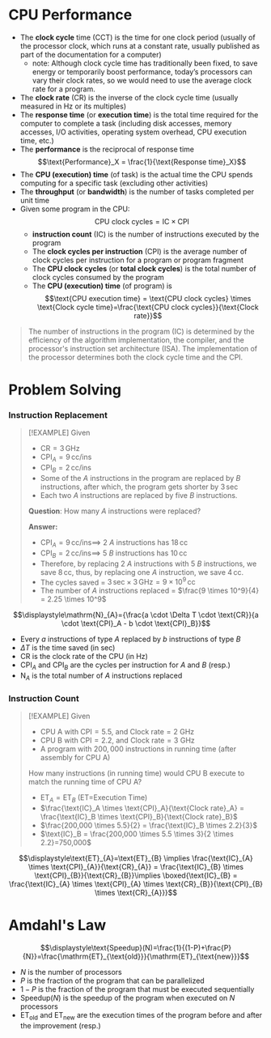 # CPU Performance

- The **clock cycle** time (CCT) is the time for one clock period (usually of the processor clock, which runs at a constant rate, usually published as part of the documentation for a computer)
	- note: Although clock cycle time has traditionally been fixed, to save energy or temporarily boost performance, today’s processors can vary their clock rates, so we would need to use the average clock rate for a program.
- The **clock rate** (CR) is the inverse of the clock cycle time (usually measured in $\mathsf{Hz}$ or its multiples)
- The **response time** (or **execution time**) is the total time required for the computer to complete a task (including disk accesses, memory accesses, I/O activities, operating system overhead, CPU execution time, etc.)
- The **performance** is the reciprocal of response time $$\text{Performance}_X = \frac{1}{\text{Response time}_X}$$
- The **CPU (execution) time** (of task) is the actual time the CPU spends computing for a specific task (excluding other activities) 
- The **throughput** (or **bandwidth**) is the number of tasks completed per unit time
- Given some program in the CPU: $$\text{CPU clock cycles} = \text{IC} \times \text{CPI}$$
	- **instruction count** (IC) is the number of instructions executed by the program
	- The **clock cycles per instruction** (CPI) is the average number of clock cycles per instruction for a program or program fragment
	- The **CPU clock cycles** (or **total clock cycles**) is the total number of clock cycles consumed by the program 
	- The **CPU (execution) time** (of program) is $$\text{CPU execution time} = \text{CPU clock cycles} \times \text{Clock cycle time}=\frac{\text{CPU clock cycles}}{\text{Clock rate}}$$


> The number of instructions in the program (IC) is determined by the efficiency of the algorithm implementation, the compiler, and the processor's instruction set architecture (ISA). 
> The implementation of the processor determines both the clock cycle time and the CPI.


# Problem Solving

### Instruction Replacement


> [!EXAMPLE]
> Given  
> - $\text{CR} = 3\,\mathsf{GHz}$  
> - $\text{CPI}_A = 9\,\mathsf{cc/ins}$ 
> - $\text{CPI}_B = 2\,\mathsf{cc/ins}$ 
> - Some of the $A$ instructions in the program are replaced by $B$ instructions, after which, the program gets shorter by $3\,\mathsf{sec}$  
> - Each two $A$ instructions are replaced by five $B$ instructions.
> 
>**Question**: How many $A$ instructions were replaced?
> 
> **Answer:**
> - $\text{CPI}_A = 9\,\mathsf{cc/ins} \implies$ 2 $A$ instructions has $18\,\mathsf{cc}$ 
> - $\text{CPI}_B = 2\,\mathsf{cc/ins} \implies$ 5 $B$ instructions has $10\,\mathsf{cc}$ 
> - Therefore, by replacing 2 $A$ instructions with 5 $B$ instructions, we save $8\,\mathsf{cc}$, thus, by replacing one $A$ instruction, we save $4\,\mathsf{cc}$.
> - The cycles saved = $3\,\mathsf{sec} \times 3\,\mathsf{GHz} = 9 \times 10^9\,\mathsf{cc}$
> - The number of $A$ instructions replaced = $\frac{9 \times 10^9}{4} = 2.25 \times 10^9$
>  


$$\displaystyle\mathrm{N}_{A}={\frac{a \cdot \Delta T \cdot \text{CR}}{a \cdot \text{CPI}_A - b \cdot \text{CPI}_B}}$$

- Every $a$ instructions of type $A$ replaced by $b$ instructions of type $B$
- $\Delta T$ is the time saved (in $\mathsf{sec}$)
- $\text{CR}$ is the clock rate of the CPU (in $\mathsf{Hz}$)
- $\text{CPI}_A$ and $\text{CPI}_B$ are the cycles per instruction for $A$ and $B$ (resp.)
- $\mathrm{N}_A$ is the total number of $A$ instructions replaced

### Instruction Count

> [!EXAMPLE]
> Given  
> - CPU A with $\text{CPI}=5.5$, and $\text{Clock rate}=2\text{ GHz}$  
> - CPU B with $\text{CPI}=2.2$, and $\text{Clock rate}=3\text{ GHz}$
> - A program with $200,000$ instructions in running time (after assembly for CPU A)  
> 
> How many instructions (in running time) would CPU B execute to match the running time of CPU A? 
> - $\text{ET}_A = \text{ET}_B$ (ET=Execution Time)  
> - $\frac{\text{IC}_A \times \text{CPI}_A}{\text{Clock rate}_A} = \frac{\text{IC}_B \times \text{CPI}_B}{\text{Clock rate}_B}$  
> - $\frac{200,000 \times 5.5}{2} = \frac{\text{IC}_B \times 2.2}{3}$  
> - $\text{IC}_B = \frac{200,000 \times 5.5 \times 3}{2 \times 2.2}=750,000$  

$$\displaystyle\text{ET}_{A}=\text{ET}_{B} \implies \frac{\text{IC}_{A} \times \text{CPI}_{A}}{\text{CR}_{A}} = \frac{\text{IC}_{B} \times \text{CPI}_{B}}{\text{CR}_{B}}\implies \boxed{\text{IC}_{B} = \frac{\text{IC}_{A} \times \text{CPI}_{A} \times \text{CR}_{B}}{\text{CPI}_{B} \times \text{CR}_{A}}}$$





# Amdahl's Law

$$\displaystyle\text{Speedup}(N)=\frac{1}{(1-P)+\frac{P}{N}}=\frac{\mathrm{ET}_{\text{old}}}{\mathrm{ET}_{\text{new}}}$$


- $N$ is the number of processors
- $P$ is the fraction of the program that can be parallelized
- $1-P$ is the fraction of the program that must be executed sequentially
- $\text{Speedup}(N)$ is the speedup of the program when executed on $N$ processors
- $\text{ET}_{\text{old}}$ and $\text{ET}_{\text{new}}$ are the execution times of the program before and after the improvement (resp.)



